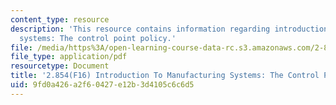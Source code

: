 ```yaml
---
content_type: resource
description: 'This resource contains information regarding introduction to manufacturing
  systems: The control point policy.'
file: /media/https%3A/open-learning-course-data-rc.s3.amazonaws.com/2-854-introduction-to-manufacturing-systems-fall-2016/9fd0a426a2f60427e12b3d4105c6c6d5_MIT2_854F16_CtrlPointPolcy.pdf
file_type: application/pdf
resourcetype: Document
title: '2.854(F16) Introduction To Manufacturing Systems: The Control Point Policy'
uid: 9fd0a426-a2f6-0427-e12b-3d4105c6c6d5
---
```


